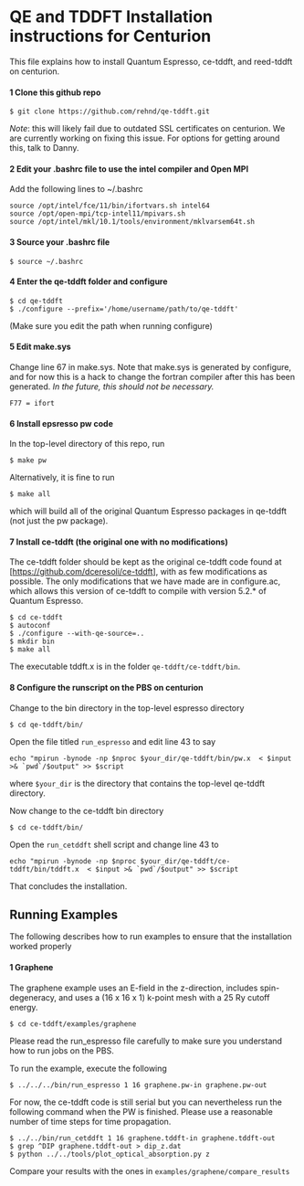 # QE and TDDFT Installation instructions for Centurion
This file explains how to install Quantum Espresso, ce-tddft, and reed-tddft on centurion.

#### 1 Clone this github repo
```
$ git clone https://github.com/rehnd/qe-tddft.git
```
*Note*: this will likely fail due to outdated SSL certificates on centurion. We are currently working on fixing this issue. For options for getting around this, talk to Danny.

#### 2 Edit your .bashrc file to use the intel compiler and Open MPI
Add the following lines to ~/.bashrc

```
source /opt/intel/fce/11/bin/ifortvars.sh intel64
source /opt/open-mpi/tcp-intel11/mpivars.sh
source /opt/intel/mkl/10.1/tools/environment/mklvarsem64t.sh
```

#### 3 Source your .bashrc file
```
$ source ~/.bashrc
```

#### 4 Enter the qe-tddft folder and configure
```
$ cd qe-tddft
$ ./configure --prefix='/home/username/path/to/qe-tddft'
```
(Make sure you edit the path when running configure)

#### 5 Edit make.sys
Change line 67 in make.sys. Note that make.sys is generated by configure, and for now this is a hack to change the fortran compiler after this has been generated. *In the future, this should not be necessary.*

```
F77 = ifort
```

#### 6 Install epsresso pw code
In the top-level directory of this repo, run

```
$ make pw
```
Alternatively, it is fine to run

```
$ make all
```
which will build all of the original Quantum Espresso packages in qe-tddft (not just the pw package).


#### 7 Install ce-tddft (the original one with no modifications)
The ce-tddft folder should be kept as the original ce-tddft code found at [https://github.com/dceresoli/ce-tddft], with as few modifications as possible. The only modifications that we have made are in configure.ac, which allows this version of ce-tddft to compile with version 5.2.* of Quantum Espresso.

```
$ cd ce-tddft
$ autoconf
$ ./configure --with-qe-source=..
$ mkdir bin
$ make all
```

The executable tddft.x is in the folder ```qe-tddft/ce-tddft/bin```.

#### 8 Configure the runscript on the PBS on centurion
Change to the bin directory in the top-level espresso directory
```
$ cd qe-tddft/bin/
```

Open the file titled ```run_espresso``` and edit line 43 to say

```
echo "mpirun -bynode -np $nproc $your_dir/qe-tddft/bin/pw.x  < $input >& `pwd`/$output" >> $script
```
where ```$your_dir``` is the directory that contains the top-level qe-tddft directory.

Now change to the ce-tddft bin directory

```
$ cd ce-tddft/bin/
```

Open the ```run_cetddft``` shell script and change line 43 to

```
echo "mpirun -bynode -np $nproc $your_dir/qe-tddft/ce-tddft/bin/tddft.x  < $input >& `pwd`/$output" >> $script
```
That concludes the installation.

## Running Examples
The following describes how to run examples to ensure that the installation worked properly

#### 1 Graphene
The graphene example uses an E-field in the z-direction, includes spin-degeneracy, and uses a (16 x 16 x 1) k-point mesh with a 25 Ry cutoff energy.

```
$ cd ce-tddft/examples/graphene
```

Please read the run_espresso file carefully to make sure you understand how to run jobs on the PBS.

To run the example, execute the following


```
$ ../../../bin/run_espresso 1 16 graphene.pw-in graphene.pw-out
```

For now, the ce-tddft code is still serial but you can nevertheless run the following command when the PW is finished. Please use a reasonable number of time steps for time propagation.


```
$ ../../bin/run_cetddft 1 16 graphene.tddft-in graphene.tddft-out
$ grep ^DIP graphene.tddft-out > dip_z.dat
$ python ../../tools/plot_optical_absorption.py z
```

Compare your results with the ones in ```examples/graphene/compare_results```
